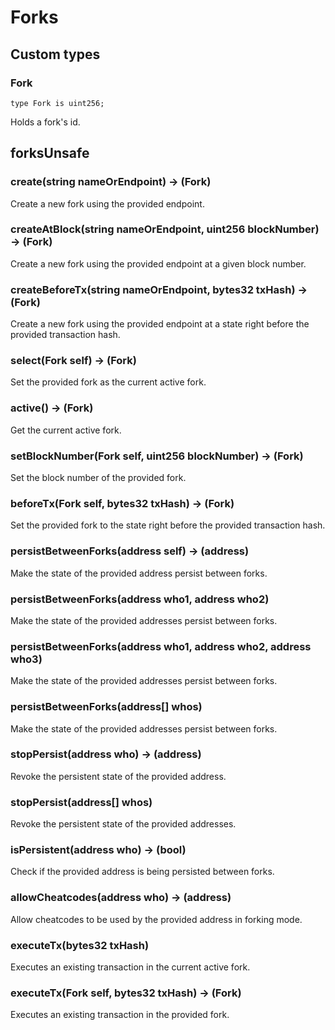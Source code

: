 # Forks

## Custom types

### Fork

```solidity
type Fork is uint256;
```

Holds a fork's id.

## forksUnsafe



### **create(string nameOrEndpoint) &rarr; (Fork)**

Create a new fork using the provided endpoint.

### **createAtBlock(string nameOrEndpoint, uint256 blockNumber) &rarr; (Fork)**

Create a new fork using the provided endpoint at a given block number.

### **createBeforeTx(string nameOrEndpoint, bytes32 txHash) &rarr; (Fork)**

Create a new fork using the provided endpoint at a state right before the provided transaction hash.

### **select(Fork self) &rarr; (Fork)**

Set the provided fork as the current active fork.

### **active() &rarr; (Fork)**

Get the current active fork.

### **setBlockNumber(Fork self, uint256 blockNumber) &rarr; (Fork)**

Set the block number of the provided fork.

### **beforeTx(Fork self, bytes32 txHash) &rarr; (Fork)**

Set the provided fork to the state right before the provided transaction hash.

### **persistBetweenForks(address self) &rarr; (address)**

Make the state of the provided address persist between forks.

### **persistBetweenForks(address who1, address who2)**

Make the state of the provided addresses persist between forks.

### **persistBetweenForks(address who1, address who2, address who3)**

Make the state of the provided addresses persist between forks.

### **persistBetweenForks(address[] whos)**

Make the state of the provided addresses persist between forks.

### **stopPersist(address who) &rarr; (address)**

Revoke the persistent state of the provided address.

### **stopPersist(address[] whos)**

Revoke the persistent state of the provided addresses.

### **isPersistent(address who) &rarr; (bool)**

Check if the provided address is being persisted between forks.

### **allowCheatcodes(address who) &rarr; (address)**

Allow cheatcodes to be used by the provided address in forking mode.

### **executeTx(bytes32 txHash)**

Executes an existing transaction in the current active fork.

### **executeTx(Fork self, bytes32 txHash) &rarr; (Fork)**

Executes an existing transaction in the provided fork.

